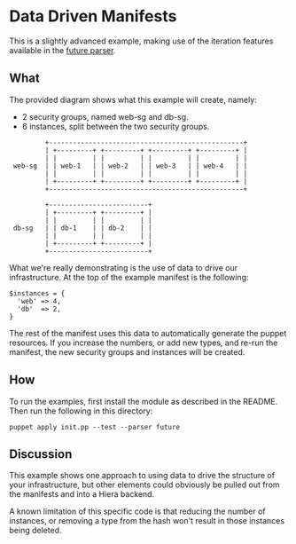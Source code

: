 # Data Driven Manifests

This is a slightly advanced example, making use of the iteration
features available in the [future
parser](https://docs.puppetlabs.com/puppet/latest/reference/experiments_future.html).


## What

The provided diagram shows what this example will create, namely:

* 2 security groups, named web-sg and db-sg.
* 6 instances, split between the two security groups.

~~~
         +-------------------------------------------------+
         | +---------+ +---------+ +---------+ +---------+ |
         | |         | |         | |         | |         | |
 web-sg  | | web-1   | | web-2   | | web-3   | | web-4   | |
         | |         | |         | |         | |         | |
         | +---------+ +---------+ +---------+ +---------+ |
         +-------------------------------------------------+

         +-------------------------+
         | +---------+ +---------+ |
         | |         | |         | |
 db-sg   | | db-1    | | db-2    | |
         | |         | |         | |
         | +---------+ +---------+ |
         +-------------------------+
~~~

What we're really demonstrating is the use of data to drive our
infrastructure. At the top of the example manifest is the following:

~~~puppet
$instances = {
  'web' => 4,
  'db'  => 2,
}
~~~

The rest of the manifest uses this data to automatically generate the
puppet resources. If you increase the numbers, or add new types, and
re-run the manifest, the new security groups and instances will be
created.


## How

To run the examples, first install the module as described in the README.
Then run the following in this directory:

    puppet apply init.pp --test --parser future


## Discussion

This example shows one approach to using data to drive the structure of
your infrastructure, but other elements could obviously be pulled out
from the manifests and into a Hiera backend.

A known limitation of this specific code is that reducing the number of
instances, or removing a type from the hash won't result in those
instances being deleted.

